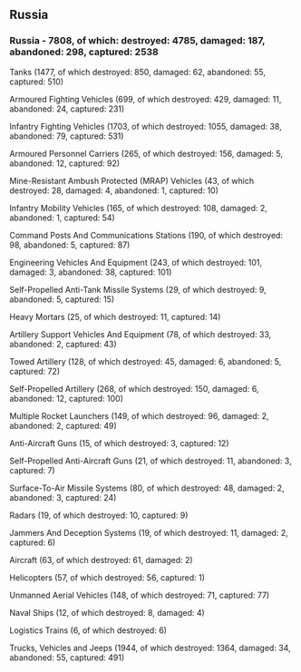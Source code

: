 
 
 ## Russia
 
 ### Russia - 7808, of which: destroyed: 4785, damaged: 187, abandoned: 298, captured: 2538

 

 

 Tanks (1477, of which destroyed: 850, damaged: 62, abandoned: 55, captured: 510)

 Armoured Fighting Vehicles (699, of which destroyed: 429, damaged: 11, abandoned: 24, captured: 231)

 Infantry Fighting Vehicles (1703, of which destroyed: 1055, damaged: 38, abandoned: 79, captured: 531)

 Armoured Personnel Carriers (265, of which destroyed: 156, damaged: 5, abandoned: 12, captured: 92)

 Mine-Resistant Ambush Protected (MRAP) Vehicles (43, of which destroyed: 28, damaged: 4, abandoned: 1, captured: 10)

 Infantry Mobility Vehicles (165, of which destroyed: 108, damaged: 2, abandoned: 1, captured: 54)

 Command Posts And Communications Stations (190, of which destroyed: 98, abandoned: 5, captured: 87)

 Engineering Vehicles And Equipment (243, of which destroyed: 101, damaged: 3, abandoned: 38, captured: 101)

 Self-Propelled Anti-Tank Missile Systems (29, of which destroyed: 9, abandoned: 5, captured: 15)

 Heavy Mortars (25, of which destroyed: 11, captured: 14)

 Artillery Support Vehicles And Equipment (78, of which destroyed: 33, abandoned: 2, captured: 43)

 Towed Artillery (128, of which destroyed: 45, damaged: 6, abandoned: 5, captured: 72)

 Self-Propelled Artillery (268, of which destroyed: 150, damaged: 6, abandoned: 12, captured: 100)

 Multiple Rocket Launchers (149, of which destroyed: 96, damaged: 2, abandoned: 2, captured: 49)

 Anti-Aircraft Guns (15, of which destroyed: 3, captured: 12)

 Self-Propelled Anti-Aircraft Guns (21, of which destroyed: 11, abandoned: 3, captured: 7)

 Surface-To-Air Missile Systems (80, of which destroyed: 48, damaged: 2, abandoned: 3, captured: 24)

 Radars (19, of which destroyed: 10, captured: 9)

 Jammers And Deception Systems (19, of which destroyed: 11, damaged: 2, captured: 6)

 Aircraft (63, of which destroyed: 61, damaged: 2)

 Helicopters (57, of which destroyed: 56, captured: 1)

 Unmanned Aerial Vehicles (148, of which destroyed: 71, captured: 77)

 Naval Ships (12, of which destroyed: 8, damaged: 4)

 Logistics Trains (6, of which destroyed: 6)

 Trucks, Vehicles and Jeeps (1944, of which destroyed: 1364, damaged: 34, abandoned: 55, captured: 491)

